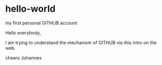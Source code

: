 # hello-world
my first personal GITHUB account

Hello everybody,

I am trying to understand the mechanism of GITHUB via this intro on the web.

cheers Johannes

